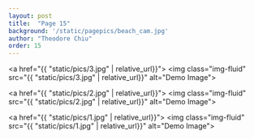 ```yaml
---
layout: post
title:  "Page 15"
background: '/static/pagepics/beach_cam.jpg'
author: "Theodore Chiu"
order: 15
---
```


<a href="{{ "static/pics/3.jpg" | relative_url}}">
	<img class="img-fluid" src="{{ "static/pics/3.jpg" | relative_url}}" alt="Demo Image">
</a>

<a href="{{ "static/pics/2.jpg" | relative_url}}">
	<img class="img-fluid" src="{{ "static/pics/2.jpg" | relative_url}}" alt="Demo Image">
</a>

<a href="{{ "static/pics/1.jpg" | relative_url}}">
	<img class="img-fluid" src="{{ "static/pics/1.jpg" | relative_url}}" alt="Demo Image">
</a>

